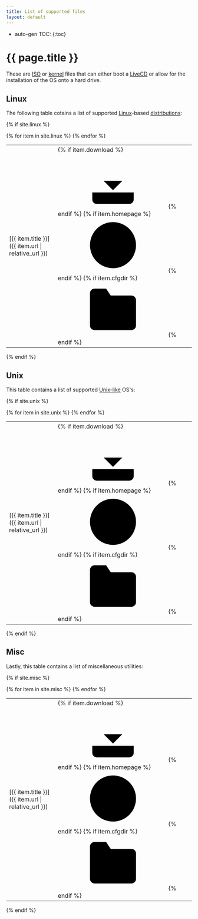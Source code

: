 ```yaml
---
title: List of supported files
layout: default
---
```

* auto-gen TOC:
{:toc}

# {{ page.title }}

These are [ISO][] or [kernel][] files that can either boot a [LiveCD][] or allow for the installation of the OS onto a hard drive.

<svg style="display: none;" xmlns="http://www.w3.org/2000/svg">
  <symbol id="cfg-icon" viewBox="0 0 24 24">
    <path d="M22 19a2 2 0 0 1-2 2H4a2 2 0 0 1-2-2V5a2 2 0 0 1 2-2h5l2 3h9a2 2 0 0 1 2 2z"/>
  </symbol>
</svg>
<svg style="display: none;" xmlns="http://www.w3.org/2000/svg">
  <symbol id="dl-icon" viewBox="0 0 24 24">
    <path d="M3 17v3a2 2 0 0 0 2 2h14a2 2 0 0 0 2-2v-3"/>
    <polyline points="8 12 12 16 16 12"/>
    <line x1="12" y1="2" x2="12" y2="16"/>
  </symbol>
</svg>
<svg style="display: none;" xmlns="http://www.w3.org/2000/svg">
  <symbol id="home-icon" viewBox="0 0 24 24">
    <circle cx="12" cy="12" r="10"/>
    <line x1="2" y1="12" x2="22" y2="12"/>
    <path d="M12 2a15.3 15.3 0 0 1 4 10 15.3 15.3 0 0 1-4 10 15.3 15.3 0 0 1-4-10 15.3 15.3 0 0 1 4-10z"/>
  </symbol>
</svg>


## Linux

The following table cotains a list of supported [Linux][]-based
[distributions][distro]:

{% if site.linux %}
<table class="item-list">
  <tbody>
  {% for item in site.linux %}
  <tr>
  <td markdown="1">
  [{{ item.title }}]({{ item.url | relative_url }})
  </td>
  <td markdown="1">
  {% if item.download %}<a href="{{ item.download }}" alt="Download" title="Download"><svg class="icon"><use xlink:href="#dl-icon"/></svg></a>{% endif %}
  {% if item.homepage %}<a href="{{ item.homepage }}" alt="Homepage" title="Homepage"><svg class="icon"><use xlink:href="#home-icon"/></svg></a>{% endif %}
  {% if item.cfgdir %}<a href="{{ site.github.repository_url | append: "/tree/master/mbusb.d/" | append: item.cfgdir }}" alt="Configuration" title="Configuration"><svg class="icon"><use xlink:href="#cfg-icon"/></svg></a>{% endif %}
  </td>
  </tr>
  {% endfor %}
  </tbody>
</table>
{% endif %}


## Unix

This table contains a list of supported [Unix-like][] OS's:

{% if site.unix %}
<table class="item-list">
  <tbody>
  {% for item in site.unix %}
  <tr>
  <td markdown="1">
  [{{ item.title }}]({{ item.url | relative_url }})
  </td>
  <td markdown="1">
  {% if item.download %}<a href="{{ item.download }}" alt="Download" title="Download"><svg class="icon"><use xlink:href="#dl-icon"/></svg></a>{% endif %}
  {% if item.homepage %}<a href="{{ item.homepage }}" alt="Homepage" title="Homepage"><svg class="icon"><use xlink:href="#home-icon"/></svg></a>{% endif %}
  {% if item.cfgdir %}<a href="{{ site.github.repository_url | append: "/tree/master/mbusb.d/" | append: item.cfgdir }}" alt="Configuration" title="Configuration"><svg class="icon"><use xlink:href="#cfg-icon"/></svg></a>{% endif %}
  </td>
  </tr>
  {% endfor %}
  </tbody>
</table>
{% endif %}


## Misc

Lastly, this table contains a list of miscellaneous utilities:

{% if site.misc %}
<table class="item-list">
  <tbody>
  {% for item in site.misc %}
  <tr>
  <td markdown="1">
  [{{ item.title }}]({{ item.url | relative_url }})
  </td>
  <td markdown="1">
  {% if item.download %}<a href="{{ item.download }}" alt="Download" title="Download"><svg class="icon"><use xlink:href="#dl-icon"/></svg></a>{% endif %}
  {% if item.homepage %}<a href="{{ item.homepage }}" alt="Homepage" title="Homepage"><svg class="icon"><use xlink:href="#home-icon"/></svg></a>{% endif %}
  {% if item.cfgdir %}<a href="{{ site.github.repository_url | append: "/tree/master/mbusb.d/" | append: item.cfgdir }}" alt="Configuration" title="Configuration"><svg class="icon"><use xlink:href="#cfg-icon"/></svg></a>{% endif %}
  </td>
  </tr>
  {% endfor %}
  </tbody>
</table>
{% endif %}


[iso]: https://en.wikipedia.org/wiki/ISO_image
[kernel]: https://en.wikipedia.org/wiki/Kernel_(operating_system)
[livecd]: https://en.wikipedia.org/wiki/Live_CD
[linux]: https://en.wikipedia.org/wiki/Linux
[distro]: https://en.wikipedia.org/wiki/Linux_distribution
[unix-like]: https://en.wikipedia.org/wiki/Unix-like
